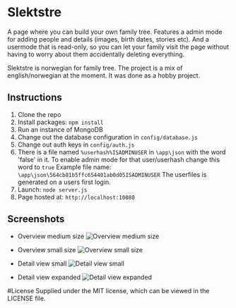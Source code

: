 # Slektstre
A page where you can build your own family tree.
Features a admin mode for adding people and details (images, birth dates, stories etc).
And a usermode that is read-only, so you can let your family visit the page without
having to worry about them accidentally deleting everything.

Slektstre is norwegian for family tree. The project is a mix of english/norwegian at the moment.
It was done as a hobby project.

## Instructions
1. Clone the repo
2. Install packages: `npm install`
3. Run an instance of MongoDB
4. Change out the database configuration in `config/database.js`
5. Change out auth keys in `config/auth.js`
6. There is a file named `%userhash%ISADMINUSER` in `\app\json` with the word 'false' in it. 
To enable admin mode for that user/userhash change this word to `true`
Example file name:
`\app\json\564cb81b5ffc654401ab0d05ISADMINUSER`
The userfiles is generated on a users first login.
7. Launch: `node server.js`
8. Page hosted at: `http://localhost:10080`

## Screenshots
* Overview medium size
![Overview medium size](https://raw.githubusercontent.com/studiefredfredrik/Slektstre-beta/master/screencaps/Overview-medium.PNG)

* Overview small size
![Overview small size](https://raw.githubusercontent.com/studiefredfredrik/Slektstre-beta/master/screencaps/Overview-small.PNG)

* Detail view small
![Detail view small](https://raw.githubusercontent.com/studiefredfredrik/Slektstre-beta/master/screencaps/Detail-view-small.PNG)

* Detail view expanded
![Detail view expanded](https://raw.githubusercontent.com/studiefredfredrik/Slektstre-beta/master/screencaps/Detail-view-expanded.PNG)

#License
Supplied under the MIT license, which can be viewed in the LICENSE file.